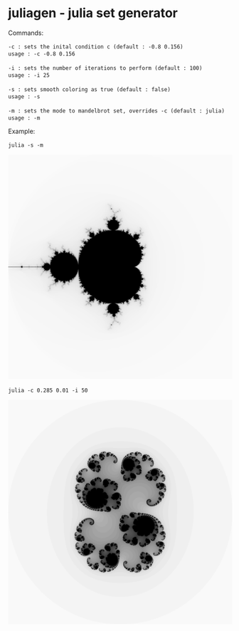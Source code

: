 # juliagen - julia set generator

Commands:
```
-c : sets the inital condition c (default : -0.8 0.156)
usage : -c -0.8 0.156

-i : sets the number of iterations to perform (default : 100)
usage : -i 25

-s : sets smooth coloring as true (default : false)
usage : -s

-m : sets the mode to mandelbrot set, overrides -c (default : julia)
usage : -m
```

Example:

```
julia -s -m
```
![image](./media/mandelbrot.png)


```
julia -c 0.285 0.01 -i 50
```
![image](./media/julia.png)
